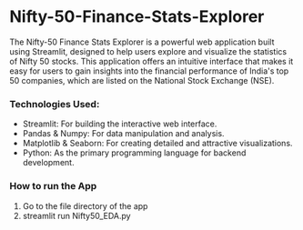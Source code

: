 # Nifty-50-Finance-Stats-Explorer

The Nifty-50 Finance Stats Explorer is a powerful web application built using Streamlit, designed to help users explore and visualize the statistics of Nifty 50 stocks. This application offers an intuitive interface that makes it easy for users to gain insights into the financial performance of India's top 50 companies, which are listed on the National Stock Exchange (NSE).

### Technologies Used:

- Streamlit: For building the interactive web interface.
- Pandas & Numpy: For data manipulation and analysis.
- Matplotlib & Seaborn: For creating detailed and attractive visualizations.
- Python: As the primary programming language for backend development.

### How to run the App
1. Go to the file directory of the app
2. streamlit run Nifty50_EDA.py


